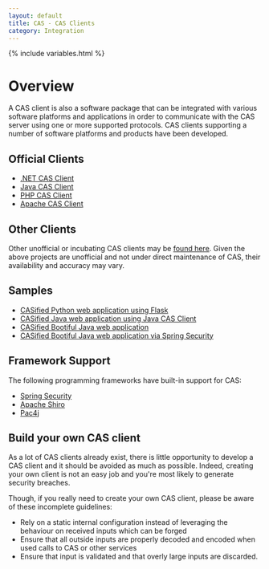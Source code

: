 ```yaml
---
layout: default
title: CAS - CAS Clients
category: Integration
---
```


{% include variables.html %}

# Overview

A CAS client is also a software package that can be integrated with various software platforms and applications in order to 
communicate with the CAS server using one or more supported protocols. CAS clients
supporting a number of software platforms and products have been developed.


## Official Clients

* [.NET CAS Client](https://github.com/apereo/dotnet-cas-client)
* [Java CAS Client](https://github.com/apereo/java-cas-client)
* [PHP CAS Client](https://github.com/Jasig/phpCAS)
* [Apache CAS Client](https://github.com/Jasig/mod_auth_cas)


## Other Clients

Other unofficial or incubating CAS clients may be [found here](https://wiki.jasig.org/display/CASC).
Given the above projects are unofficial and not under direct maintenance of CAS,
their availability and accuracy may vary.

## Samples

- [CASified Python web application using Flask](https://github.com/apereo/cas-sample-python-webapp)
- [CASified Java web application using Java CAS Client](https://github.com/apereo/cas-sample-java-webapp)
- [CASified Bootiful Java web application](https://github.com/apereo/bootiful-cas-client)
- [CASified Bootiful Java web application via Spring Security](https://github.com/apereo/springsecurity-bootiful-cas-client)

## Framework Support

The following programming frameworks have built-in support for CAS:

* [Spring Security](https://spring.io/projects/spring-security)
* [Apache Shiro](http://shiro.apache.org/cas.html)
* [Pac4j](https://github.com/pac4j/pac4j)


## Build your own CAS client

As a lot of CAS clients already exist, there is little opportunity to develop a CAS client and it should 
be avoided as much as possible. Indeed, creating your own client is not an easy job 
and you're most likely to generate security breaches.

Though, if you really need to create your own CAS client, please be aware of these incomplete guidelines:

* Rely on a static internal configuration instead of leveraging the behaviour on received inputs which can be forged
* Ensure that all outside inputs are properly decoded and encoded when used calls to CAS or other services
* Ensure that input is validated and that overly large inputs are discarded.

